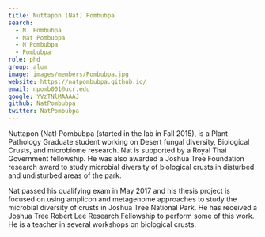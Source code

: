 ```yaml
---
title: Nuttapon (Nat) Pombubpa
search:
  - N. Pombubpa
  - Nat Pombubpa
  - N Pombubpa
  - Pombubpa
role: phd
group: alum
image: images/members/Pombubpa.jpg
website: https://natpombubpa.github.io/
email: npomb001@ucr.edu
google: YVzTNlMAAAAJ
github: NatPombubpa
twitter: NatPombubpa
---
```


Nuttapon (Nat) Pombubpa (started in the lab in Fall 2015), is a Plant Pathology Graduate student working on Desert fungal diversity, Biological Crusts, and microbiome research. Nat is supported by a Royal Thai Government fellowship. He was also awarded a Joshua Tree Foundation research award to study microbial diversity of biological crusts in disturbed and undisturbed areas of the park.

Nat passed his qualifying exam in May 2017 and his thesis project is focused on using amplicon and metagenome approaches to study the microbial diversity of crusts in Joshua Tree National Park. He has received a Joshua Tree Robert Lee Research Fellowship to perform some of this work. He is a teacher in several workshops on biological crusts.
